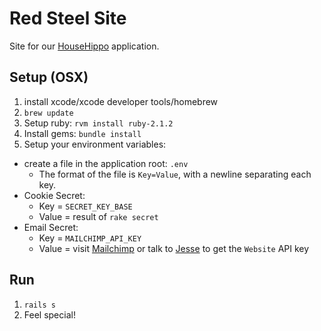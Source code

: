 Red Steel Site
==============

Site for our [HouseHippo](//github.com/elsom25/redsteel) application.

Setup (OSX)
-----------

1. install xcode/xcode developer tools/homebrew
2. `brew update`
3. Setup ruby: `rvm install ruby-2.1.2`
4. Install gems: `bundle install`
5. Setup your environment variables:
  - create a file in the application root: `.env`
    - The format of the file is `Key=Value`, with a newline separating each key.
  - Cookie Secret:
    - Key = `SECRET_KEY_BASE`
    - Value = result of `rake secret`
  - Email Secret:
    - Key = `MAILCHIMP_API_KEY`
    - Value = visit [Mailchimp](https://us8.admin.mailchimp.com/account/api/) or talk to [Jesse](mailto:jesse@jcmcginnis.com) to get the `Website` API key

Run
---

1. `rails s`
2. Feel special!
